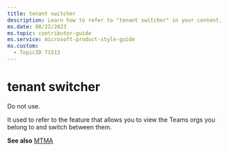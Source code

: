 ```yaml
---
title: tenant switcher
description: Learn how to refer to "tenant switcher" in your content.
ms.date: 08/22/2023
ms.topic: contributor-guide
ms.service: microsoft-product-style-guide
ms.custom:
  - TopicID 71513
---
```



# tenant switcher

Do not use.  

It used to refer to the feature that allows you to view the Teams orgs you belong to and switch between them.  

**See also** [MTMA](~/teams-style-guide/a-z-word-list/m/mtma.md)  

